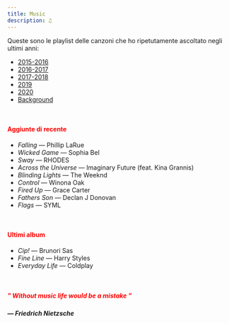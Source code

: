 ```yaml
---
title: Music
description: ♫
---
```

Queste sono le playlist delle canzoni che ho ripetutamente ascoltato negli ultimi anni:

* [2015-2016](https://music.apple.com/it/playlist/my-2015-2016/pl.b4bf1a93707c44f89aa794dc2888e844)
* [2016-2017](https://music.apple.com/it/playlist/my-2016-2017/pl.u-PDb40o6tJ9qVro)
* [2017-2018](https://music.apple.com/it/playlist/my-2017-2018/pl.u-b3b8RKgC0qaz1d)
* [2019](https://music.apple.com/it/playlist/my-2019/pl.u-b3b8Re4H0qaz1d)
* [2020](https://music.apple.com/it/playlist/my-2020/pl.u-LdbqE1vt5e4m0R?l)
* [Background](https://music.apple.com/it/playlist/background/pl.b05fb95eaae8419b8bc2201594355ee0?l=en)

&nbsp;

#### <span style="color:red">Aggiunte di recente</span>
* _Falling_ — Phillip LaRue
* _Wicked Game_ — Sophia Bel
* _Sway_ — RHODES
* _Across the Universe_ — Imaginary Future (feat. Kina Grannis)
* _Blinding Lights_ — The Weeknd
* _Control_ — Winona Oak
* _Fired Up_ — Grace Carter
* _Fathers Son_ — Declan J Donovan
* _Flags_ — SYML

&nbsp;

#### <span style="color:red">Ultimi album</span>
* _Cip!_ — Brunori Sas
* _Fine Line_ — Harry Styles
* _Everyday Life_ — Coldplay

&nbsp;

##### <span style="color:red">_" Without music life would be a mistake "_</span>

##### — Friedrich Nietzsche
